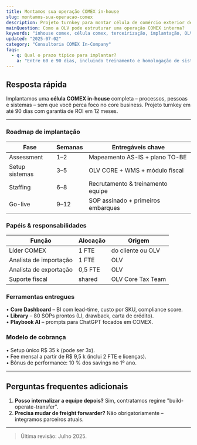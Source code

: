 ```yaml
---
title: Montamos sua operação COMEX in-house
slug: montamos-sua-operacao-comex
description: Projeto turnkey para montar célula de comércio exterior dentro da sua empresa, com processos, sistemas e equipe.
mainQuestion: Como a OLV pode estruturar uma operação COMEX interna?
keywords: "inhouse comex, célula comex, terceirização, implantação, OLV Core"
updated: "2025-07-02"
category: "Consultoria COMEX In-Company"
faqs:
  - q: Qual o prazo típico para implantar?
    a: "Entre 60 e 90 dias, incluindo treinamento e homologação de sistemas."
---
```


## Resposta rápida

Implantamos uma **célula COMEX in-house** completa – processos, pessoas e sistemas – sem que você perca foco no core business. Projeto turnkey em até 90 dias com garantia de ROI em 12 meses.

---

### Roadmap de implantação

| Fase | Semanas | Entregáveis chave |
| --- | --- | --- |
| Assessment | 1–2 | Mapeamento AS-IS + plano TO-BE |
| Setup sistemas | 3–5 | OLV CORE + WMS + módulo fiscal |
| Staffing | 6–8 | Recrutamento & treinamento equipe | 
| Go-live | 9–12 | SOP assinado + primeiros embarques |

### Papéis & responsabilidades

| Função | Alocação | Origem |
| --- | --- | --- |
| Líder COMEX | 1 FTE | do cliente ou OLV | 
| Analista de importação | 1 FTE | OLV | 
| Analista de exportação | 0,5 FTE | OLV | 
| Suporte fiscal | shared | OLV Core Tax Team |

### Ferramentas entregues

• **Core Dashboard** – BI com lead-time, custo por SKU, compliance score.  
• **Library** – 80 SOPs prontos (LI, drawback, carta de crédito).  
• **Playbook AI** – prompts para ChatGPT focados em COMEX.

### Modelo de cobrança

• Setup único R$ 35 k (pode ser 3x).  
• Fee mensal a partir de R$ 9,5 k (inclui 2 FTE e licenças).  
• Bônus de performance: 10 % dos savings no 1º ano.

---

## Perguntas frequentes adicionais

1. **Posso internalizar a equipe depois?** Sim, contratamos regime "build-operate-transfer".  
2. **Precisa mudar de freight forwarder?** Não obrigatoriamente – integramos parceiros atuais.

---

> Última revisão: Julho 2025. 